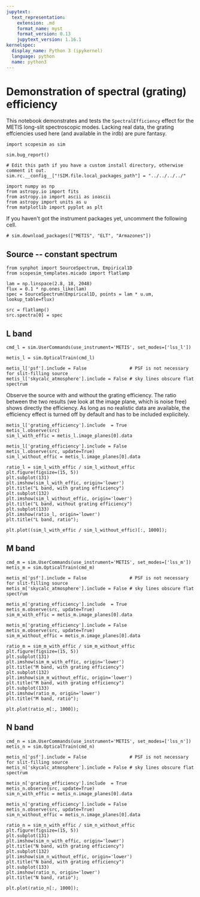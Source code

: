 ```yaml
---
jupytext:
  text_representation:
    extension: .md
    format_name: myst
    format_version: 0.13
    jupytext_version: 1.16.1
kernelspec:
  display_name: Python 3 (ipykernel)
  language: python
  name: python3
---
```


# Demonstration of spectral (grating) efficiency

This notebook demonstrates and tests the `SpectralEfficiency` effect for the METIS long-slit spectroscopic modes. Lacking real data, the grating effciencies used here (and available in the irdb) are pure fantasy.

```{code-cell} ipython3
import scopesim as sim

sim.bug_report()

# Edit this path if you have a custom install directory, otherwise comment it out.
sim.rc.__config__["!SIM.file.local_packages_path"] = "../../../../"
```

```{code-cell} ipython3
import numpy as np
from astropy.io import fits
from astropy.io import ascii as ioascii
from astropy import units as u
from matplotlib import pyplot as plt
```

If you haven't got the instrument packages yet, uncomment the following cell.

```{code-cell} ipython3
# sim.download_packages(["METIS", "ELT", "Armazones"])
```

## Source -- constant spectrum

```{code-cell} ipython3
from synphot import SourceSpectrum, Empirical1D
from scopesim_templates.micado import flatlamp
```

```{code-cell} ipython3
lam = np.linspace(2.8, 18, 2048)
flux = 0.1 * np.ones_like(lam)
spec = SourceSpectrum(Empirical1D, points = lam * u.um, lookup_table=flux)

src = flatlamp()
src.spectra[0] = spec
```

## L band

```{code-cell} ipython3
cmd_l = sim.UserCommands(use_instrument='METIS', set_modes=['lss_l'])

metis_l = sim.OpticalTrain(cmd_l)

metis_l['psf'].include = False                # PSF is not necessary for slit-filling source
metis_l['skycalc_atmosphere'].include = False # sky lines obscure flat spectrum 
```

Observe the source with and without the grating efficiency. The ratio between the two results (we look at the image plane, which is noise free) shows directly the efficiency.
As long as no realistic data are available, the efficiency effect is turned off by default and has to be included explicitely.

```{code-cell} ipython3
metis_l['grating_efficiency'].include  = True
metis_l.observe(src)
sim_l_with_effic = metis_l.image_planes[0].data
```

```{code-cell} ipython3
metis_l['grating_efficiency'].include = False
metis_l.observe(src, update=True)
sim_l_without_effic = metis_l.image_planes[0].data
```

```{code-cell} ipython3
ratio_l = sim_l_with_effic / sim_l_without_effic
plt.figure(figsize=(15, 5))
plt.subplot(131)
plt.imshow(sim_l_with_effic, origin='lower')
plt.title("L band, with grating efficiency")
plt.subplot(132)
plt.imshow(sim_l_without_effic, origin='lower')
plt.title("L band, without grating efficiency")
plt.subplot(133)
plt.imshow(ratio_l, origin='lower')
plt.title("L band, ratio");
```

```{code-cell} ipython3
plt.plot((sim_l_with_effic / sim_l_without_effic)[:, 1000]);
```

## M band

```{code-cell} ipython3
cmd_m = sim.UserCommands(use_instrument='METIS', set_modes=['lss_m'])
metis_m = sim.OpticalTrain(cmd_m)
```

```{code-cell} ipython3
metis_m['psf'].include = False                # PSF is not necessary for slit-filling source
metis_m['skycalc_atmosphere'].include = False # sky lines obscure flat spectrum 
```

```{code-cell} ipython3
metis_m['grating_efficiency'].include  = True
metis_m.observe(src, update=True)
sim_m_with_effic = metis_m.image_planes[0].data
```

```{code-cell} ipython3
metis_m['grating_efficiency'].include = False
metis_m.observe(src, update=True)
sim_m_without_effic = metis_m.image_planes[0].data
```

```{code-cell} ipython3
ratio_m = sim_m_with_effic / sim_m_without_effic
plt.figure(figsize=(15, 5))
plt.subplot(131)
plt.imshow(sim_m_with_effic, origin='lower')
plt.title("M band, with grating efficiency")
plt.subplot(132)
plt.imshow(sim_m_without_effic, origin='lower')
plt.title("M band, with grating efficiency")
plt.subplot(133)
plt.imshow(ratio_m, origin='lower')
plt.title("M band, ratio");
```

```{code-cell} ipython3
plt.plot(ratio_m[:, 1000]);
```

## N band

```{code-cell} ipython3
cmd_n = sim.UserCommands(use_instrument='METIS', set_modes=['lss_n'])
metis_n = sim.OpticalTrain(cmd_n)
```

```{code-cell} ipython3
metis_n['psf'].include = False                # PSF is not necessary for slit-filling source
metis_n['skycalc_atmosphere'].include = False # sky lines obscure flat spectrum 
```

```{code-cell} ipython3
metis_n['grating_efficiency'].include  = True
metis_n.observe(src, update=True)
sim_n_with_effic = metis_n.image_planes[0].data
```

```{code-cell} ipython3
metis_n['grating_efficiency'].include = False
metis_n.observe(src, update=True)
sim_n_without_effic = metis_n.image_planes[0].data
```

```{code-cell} ipython3
ratio_n = sim_n_with_effic / sim_n_without_effic
plt.figure(figsize=(15, 5))
plt.subplot(131)
plt.imshow(sim_n_with_effic, origin='lower')
plt.title("N band, with grating efficiency")
plt.subplot(132)
plt.imshow(sim_n_without_effic, origin='lower')
plt.title("N band, with grating efficiency")
plt.subplot(133)
plt.imshow(ratio_n, origin='lower')
plt.title("N band, ratio");
```

```{code-cell} ipython3
plt.plot(ratio_n[:, 1000]);
```

